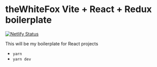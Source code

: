 # theWhiteFox Vite + React + Redux boilerplate
[![Netlify Status](https://api.netlify.com/api/v1/badges/f05d9c48-6287-4c27-a842-01221531c363/deploy-status)](https://app.netlify.com/sites/teach-react-wp-headless/deploys)

This will be my boilerplate for React projects
- `yarn`
- `yarn dev`
